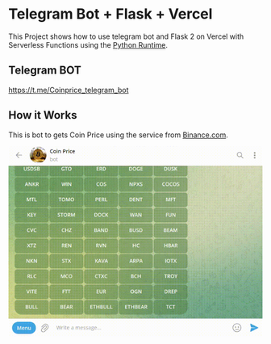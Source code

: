 # Telegram Bot + Flask + Vercel

This Project shows how to use telegram bot and Flask 2 on Vercel with Serverless Functions using the [Python Runtime](https://vercel.com/docs/concepts/functions/serverless-functions/runtimes/python).

## Telegram BOT

https://t.me/Coinprice_telegram_bot

## How it Works

This  is bot  to gets Coin Price using the service from [Binance.com](https://www.binance.com).

![How to work](https://github.com/DreamSky1996/tele-coin-price/blob/main/demo/telegram-bot.gif)




